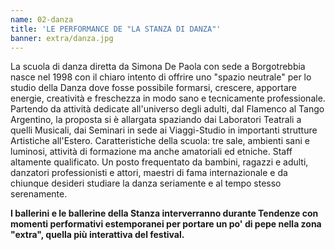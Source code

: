 ```yaml
---
name: 02-danza
title: 'LE PERFORMANCE DE "LA STANZA DI DANZA"'
banner: extra/danza.jpg
---
```


La scuola di danza diretta da Simona De Paola con sede a Borgotrebbia nasce nel 1998  con il chiaro intento di offrire uno "spazio neutrale" per lo studio della Danza dove fosse possibile formarsi, crescere, apportare energie, creatività e freschezza in modo sano e tecnicamente professionale. Partendo da attività dedicate all'universo degli adulti, dal Flamenco al Tango Argentino, la proposta si è allargata spaziando dai Laboratori Teatrali a quelli Musicali, dai Seminari in sede ai Viaggi-Studio in importanti strutture Artistiche all'Estero. Caratteristiche della scuola: tre sale, ambienti sani e luminosi, attività di formazione ma anche amatoriali ed etniche. Staff altamente qualificato. Un posto frequentato da bambini, ragazzi e adulti, danzatori professionisti e attori, maestri di fama internazionale e da chiunque desideri studiare la danza seriamente e al tempo stesso serenamente.

**I ballerini e le ballerine della Stanza interverranno durante Tendenze con momenti performativi estemporanei per portare un po' di pepe nella zona "extra", quella più interattiva del festival.**
